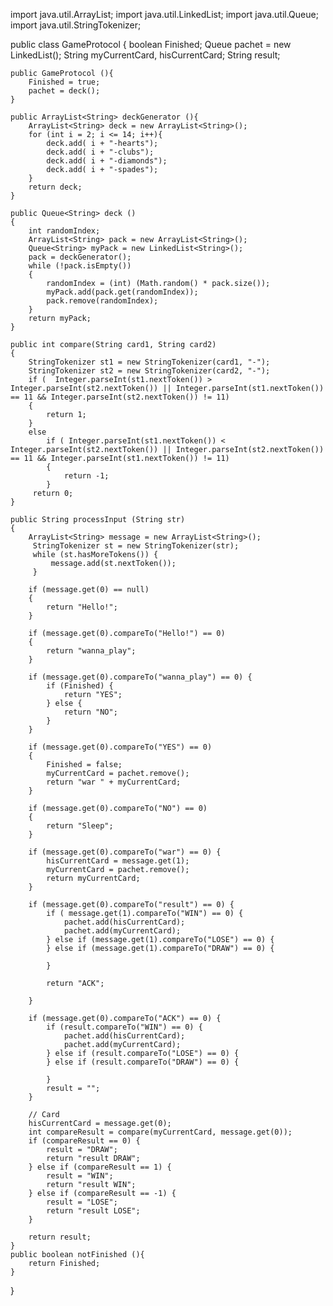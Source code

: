
import java.util.ArrayList;
import java.util.LinkedList;
import java.util.Queue;
import java.util.StringTokenizer;


public class GameProtocol {
	boolean Finished;
	Queue <String> pachet = new LinkedList<String>();
	String myCurrentCard, hisCurrentCard;
	String result;
	
	public GameProtocol (){
	    Finished = true;
	    pachet = deck();
	}

	public ArrayList<String> deckGenerator (){
	    ArrayList<String> deck = new ArrayList<String>();
	    for (int i = 2; i <= 14; i++){
	        deck.add( i + "-hearts");
	        deck.add( i + "-clubs");
	        deck.add( i + "-diamonds");
	        deck.add( i + "-spades");
	    }
	    return deck;
	}

	public Queue<String> deck ()
	{
	    int randomIndex;
	    ArrayList<String> pack = new ArrayList<String>();
	    Queue<String> myPack = new LinkedList<String>();
	    pack = deckGenerator();
	    while (!pack.isEmpty())
	    {
	        randomIndex = (int) (Math.random() * pack.size());
	        myPack.add(pack.get(randomIndex));
	        pack.remove(randomIndex);
	    }
	    return myPack;
	}

	public int compare(String card1, String card2)
	{
	    StringTokenizer st1 = new StringTokenizer(card1, "-");
	    StringTokenizer st2 = new StringTokenizer(card2, "-");
	    if (  Integer.parseInt(st1.nextToken()) >  Integer.parseInt(st2.nextToken()) || Integer.parseInt(st1.nextToken()) == 11 && Integer.parseInt(st2.nextToken()) != 11)
	    {
	        return 1;
	    }
	    else
	        if ( Integer.parseInt(st1.nextToken()) < Integer.parseInt(st2.nextToken()) || Integer.parseInt(st2.nextToken()) == 11 && Integer.parseInt(st1.nextToken()) != 11)
	        {
	            return -1;
	        }
	     return 0;
	}

	public String processInput (String str)
	{
		ArrayList<String> message = new ArrayList<String>();
	     StringTokenizer st = new StringTokenizer(str);
	     while (st.hasMoreTokens()) {
	         message.add(st.nextToken());
	     }
	     
	    if (message.get(0) == null)
	    {
	        return "Hello!";
	    }

	    if (message.get(0).compareTo("Hello!") == 0)
	    {
	        return "wanna_play";
	    }
	    
	    if (message.get(0).compareTo("wanna_play") == 0) {
	    	if (Finished) {
	    		return "YES";
	    	} else {
	    		return "NO";
	    	}
	    }
	    
	    if (message.get(0).compareTo("YES") == 0)
	    {
	        Finished = false;
	        myCurrentCard = pachet.remove();
	        return "war " + myCurrentCard;
	    }
	    
	    if (message.get(0).compareTo("NO") == 0)
	    {
	        return "Sleep";
	    }
	    
	    if (message.get(0).compareTo("war") == 0) {
	    	hisCurrentCard = message.get(1);
	    	myCurrentCard = pachet.remove();
	    	return myCurrentCard;   	
	    }
	    
	    if (message.get(0).compareTo("result") == 0) {
	    	if ( message.get(1).compareTo("WIN") == 0) {
	    		pachet.add(hisCurrentCard);
	    		pachet.add(myCurrentCard);
	    	} else if (message.get(1).compareTo("LOSE") == 0) {
	    	} else if (message.get(1).compareTo("DRAW") == 0) {
	    		
	    	}
	    	
	    	return "ACK";
	    	
	    }
	    
	    if (message.get(0).compareTo("ACK") == 0) {
	    	if (result.compareTo("WIN") == 0) {
	    		pachet.add(hisCurrentCard);
	    		pachet.add(myCurrentCard);
	    	} else if (result.compareTo("LOSE") == 0) {
	    	} else if (result.compareTo("DRAW") == 0) {
	    		
	    	}
	    	result = "";
	    }
	    
	    // Card
	    hisCurrentCard = message.get(0);
    	int compareResult = compare(myCurrentCard, message.get(0));
    	if (compareResult == 0) {
    		result = "DRAW";
    		return "result DRAW";
    	} else if (compareResult == 1) {
    		result = "WIN";
    		return "result WIN";
    	} else if (compareResult == -1) {
    		result = "LOSE";
    		return "result LOSE";
    	}
    	
    	return result;
	}
	public boolean notFinished (){
	    return Finished;
	}
}
